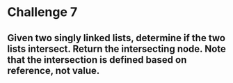 # Challenge 7

## Given two singly linked lists, determine if the two lists intersect. Return the intersecting node. Note that the intersection is defined based on reference, not value.

